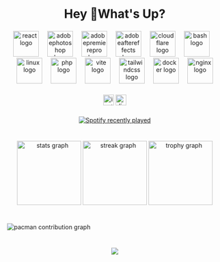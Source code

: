 <h1 align="center">Hey 👋What's Up?</h1>

###

<div align="center">
  <img src="https://skillicons.dev/icons?i=react" height="60" alt="react logo"  />
  <img width="12" />
  <img src="https://skillicons.dev/icons?i=ps" height="60" alt="adobephotoshop logo"  />
  <img width="12" />
  <img src="https://skillicons.dev/icons?i=pr" height="60" alt="adobepremierepro logo"  />
  <img width="12" />
  <img src="https://skillicons.dev/icons?i=ae" height="60" alt="adobeaftereffects logo"  />
  <img width="12" />
  <img src="https://skillicons.dev/icons?i=cloudflare" height="60" alt="cloudflare logo"  />
  <img width="12" />
  <img src="https://skillicons.dev/icons?i=bash" height="60" alt="bash logo"  />
  <img width="12" />
  <img src="https://skillicons.dev/icons?i=linux" height="60" alt="linux logo"  />
  <img width="12" />
  <img src="https://skillicons.dev/icons?i=php" height="60" alt="php logo"  />
  <img width="12" />
  <img src="https://skillicons.dev/icons?i=vite" height="60" alt="vite logo"  />
  <img width="12" />
  <img src="https://skillicons.dev/icons?i=tailwind" height="60" alt="tailwindcss logo"  />
  <img width="12" />
  <img src="https://skillicons.dev/icons?i=docker" height="60" alt="docker logo"  />
  <img width="12" />
  <img src="https://skillicons.dev/icons?i=nginx" height="60" alt="nginx logo"  />
</div>

###

<div align="center">
  <img src="https://img.shields.io/static/v1?message=Instagram&logo=instagram&label=&color=E4405F&logoColor=white&labelColor=&style=for-the-badge" height="25" alt="instagram logo"  />
  <img src="https://img.shields.io/static/v1?message=Discord&logo=discord&label=&color=7289DA&logoColor=white&labelColor=&style=for-the-badge" height="25" alt="discord logo"  />
</div>

###

<div align="center">
  <a href="https://open.spotify.com/user/31va4zreimt4dkk2g453pq7dzmli">
    <img src="https://spotify-recently-played-readme.vercel.app/api?user=31va4zreimt4dkk2g453pq7dzmli&count=1&unique=false" alt="Spotify recently played"  />
  </a>
</div>

###

<br clear="both">

<div align="center">
  <img src="https://github-readme-stats.vercel.app/api?username=thelinuxguy-ssh&hide_title=false&hide_rank=false&show_icons=true&include_all_commits=true&count_private=true&disable_animations=false&theme=merko&locale=en&hide_border=false&order=1" height="150" alt="stats graph"  />
  <img src="https://streak-stats.demolab.com?user=thelinuxguy-ssh&locale=en&mode=daily&theme=merko&hide_border=false&border_radius=5&order=3" height="150" alt="streak graph"  />
  <img src="https://github-profile-trophy.vercel.app?username=thelinuxguy-ssh&theme=matrix&column=-1&row=1&margin-w=8&margin-h=8&no-bg=false&no-frame=false&order=4" height="150" alt="trophy graph"  />
</div>

###

<br clear="both">

<picture>
  <source media="(prefers-color-scheme: dark)" srcset="https://raw.githubusercontent.com/thelinuxguy-ssh/thelinuxguy-ssh/output/pacman-contribution-graph-dark.svg">
  <source media="(prefers-color-scheme: light)" srcset="https://raw.githubusercontent.com/thelinuxguy-ssh/thelinuxguy-ssh/output/pacman-contribution-graph.svg">
  <img alt="pacman contribution graph" src="https://raw.githubusercontent.com/thelinuxguy-ssh/thelinuxguy-ssh/output/pacman-contribution-graph.svg">
</picture>

###

<br clear="both">

<div align="center">
  <img src="https://profile-counter.glitch.me/thelinuxguy-ssh/count.svg?"  />
</div>

###
